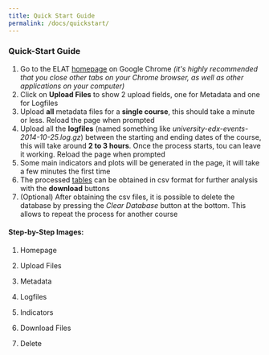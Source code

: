 ```yaml
---
title: Quick Start Guide
permalink: /docs/quickstart/
---
```


### Quick-Start Guide
1. Go to the ELAT [homepage](https://mvallet91.github.io/untitled/) on Google Chrome *(it's highly 
recommended that you close other tabs on your Chrome browser, as well as other applications on your computer)* 
2. Click on **Upload Files** to show 2 upload fields, one for Metadata and one for Logfiles
3. Upload **all** metadata files for a **single course**, this should take a minute or less.
Reload the page when prompted
4. Upload all the **logfiles** (named something like _university-edx-events-2014-10-25.log.gz_) between the 
starting and ending dates of the course, this will take around **2 to 3 hours**. Once the process starts,
 tou can leave it working. Reload the page when prompted
5. Some main indicators and plots will be generated in the page, it will take a few minutes the first time
6. The processed [tables](https://github.com/AngusGLChen/DelftX-Daily-Database#database-schema) 
can be obtained in csv format for further analysis with the **download** buttons
7. (Optional) After obtaining the csv files, it is possible to delete the database by pressing the
 *Clear Database* button at the bottom. This allows to repeat the process for another course

#### Step-by-Step Images: 

1. Homepage

2. Upload Files

3. Metadata

4. Logfiles

5. Indicators

6. Download Files

7. Delete
